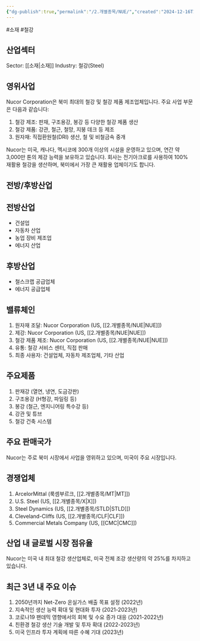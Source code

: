 ```yaml
---
{"dg-publish":true,"permalink":"/2.개별종목/NUE/","created":"2024-12-16T17:33:31.659+09:00","updated":"2025-06-03T20:06:00.443+09:00"}
---
```


#소재 #철강

## 산업섹터

Sector: [[소재\|소재]]
Industry: 철강(Steel)

## 영위사업

Nucor Corporation은 북미 최대의 철강 및 철강 제품 제조업체입니다. 주요 사업 부문은 다음과 같습니다:

1. 철강 제조: 판재, 구조용강, 봉강 등 다양한 철강 제품 생산
2. 철강 제품: 강관, 철근, 철망, 지붕 데크 등 제조
3. 원자재: 직접환원철(DRI) 생산, 철 및 비철금속 중개

Nucor는 미국, 캐나다, 멕시코에 300개 이상의 시설을 운영하고 있으며, 연간 약 3,000만 톤의 제강 능력을 보유하고 있습니다. 회사는 전기아크로를 사용하여 100% 재활용 철강을 생산하며, 북미에서 가장 큰 재활용 업체이기도 합니다.

## 전방/후방산업

## 전방산업

- 건설업
- 자동차 산업
- 농업 장비 제조업
- 에너지 산업

## 후방산업

- 철스크랩 공급업체
- 에너지 공급업체

## 밸류체인

1. 원자재 조달: Nucor Corporation (US, [[2.개별종목/NUE\|NUE]])
2. 제강: Nucor Corporation (US, [[2.개별종목/NUE\|NUE]])
3. 철강 제품 제조: Nucor Corporation (US, [[2.개별종목/NUE\|NUE]])
4. 유통: 철강 서비스 센터, 직접 판매
5. 최종 사용자: 건설업체, 자동차 제조업체, 기타 산업

## 주요제품

1. 판재강 (열연, 냉연, 도금강판)
2. 구조용강 (H형강, 파일링 등)
3. 봉강 (철근, 엔지니어링 특수강 등)
4. 강관 및 튜브
5. 철강 건축 시스템

## 주요 판매국가

Nucor는 주로 북미 시장에서 사업을 영위하고 있으며, 미국이 주요 시장입니다.

## 경쟁업체

1. ArcelorMittal (룩셈부르크, [[2.개별종목/MT\|MT]])
2. U.S. Steel (US, [[2.개별종목/X\|X]])
3. Steel Dynamics (US, [[2.개별종목/STLD\|STLD]])
4. Cleveland-Cliffs (US, [[2.개별종목/CLF\|CLF]])
5. Commercial Metals Company (US, [[CMC\|CMC]])

## 산업 내 글로벌 시장 점유율

Nucor는 미국 내 최대 철강 생산업체로, 미국 전체 조강 생산량의 약 25%를 차지하고 있습니다.

## 최근 3년 내 주요 이슈

1. 2050년까지 Net-Zero 온실가스 배출 목표 설정 (2022년)
2. 지속적인 생산 능력 확대 및 현대화 투자 (2021-2023년)
3. 코로나19 팬데믹 영향에서의 회복 및 수요 증가 대응 (2021-2022년)
4. 친환경 철강 생산 기술 개발 및 투자 확대 (2022-2023년)
5. 미국 인프라 투자 계획에 따른 수혜 기대 (2023년)
